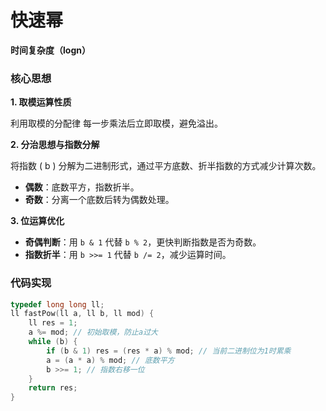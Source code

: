 # 快速幂
**时间复杂度（logn）**


### 核心思想

**1. 取模运算性质**

利用取模的分配律
每一步乘法后立即取模，避免溢出。

**2. 分治思想与指数分解**

将指数 \( b \) 分解为二进制形式，通过平方底数、折半指数的方式减少计算次数。
- **偶数**：底数平方，指数折半。  
- **奇数**：分离一个底数后转为偶数处理。  


**3. 位运算优化**

- **奇偶判断**：用 `b & 1` 代替 `b % 2`，更快判断指数是否为奇数。  
- **指数折半**：用 `b >>= 1` 代替 `b /= 2`，减少运算时间。  


### 代码实现
```cpp
typedef long long ll;
ll fastPow(ll a, ll b, ll mod) {
    ll res = 1;
    a %= mod; // 初始取模，防止a过大
    while (b) {
        if (b & 1) res = (res * a) % mod; // 当前二进制位为1时累乘
        a = (a * a) % mod; // 底数平方
        b >>= 1; // 指数右移一位
    }
    return res;
}
```
